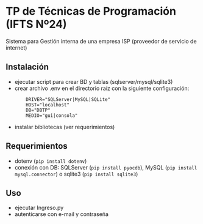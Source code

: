 # TP de Técnicas de Programación (IFTS Nº24)
Sistema para Gestión interna de una empresa ISP (proveedor de servicio de internet)

## Instalación
- ejecutar script para crear BD y tablas (sqlserver/mysql/sqlite3)
- crear archivo .env en el directorio raíz con la siguiente configuración:
    ```
        DRIVER="SQLServer|MySQL|SQLite"
        HOST="localhost"
        DB="DBTP"
        MEDIO="gui|consola"
    ```
- instalar bibliotecas (ver requerimientos)

## Requerimientos
- dotenv (`pip install dotenv`)
- conexión con DB: SQLServer (`pip install pyocdb`), MySQL (`pip install mysql.connector`) o sqlite3 (`pip install sqlite3`)

## Uso
- ejecutar Ingreso.py
- autenticarse con e-mail y contraseña